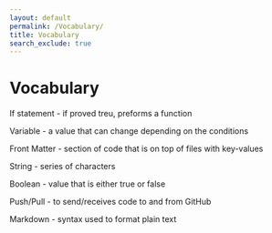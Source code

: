 ```yaml
---
layout: default
permalink: /Vocabulary/
title: Vocabulary
search_exclude: true
---
```


# Vocabulary

If statement - if proved treu, preforms a function

Variable - a value that can change depending on the conditions

Front Matter - section of code that is on top of files with key-values

String - series of characters

Boolean - value that is either true or false

Push/Pull - to send/receives code to and from GitHub

Markdown - syntax used to format plain text